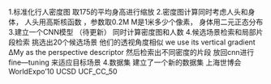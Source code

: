 1.标准化行人密度图  取175的平均身高进行缩放
2.密度图计算同时考虑人头和身体， 人头用高斯核函数 ，参数取0.2M  M是1米多少个像素，
   身体用二元正态分布
3.建立一个CNN模型 （待更新）   同时计算密度图和人数
4.候选场景检索和局部片段检索
  挑选出20个候选场景 他们的透视角度相似 we use its vertical gradient ΔMy as the perspective descriptor
  然后检索出不同密度的片段 放回cnn进行fine—tuning  来适应目标场景
4.数据集
  建立了一个新的数据集 上海世博会 WorldExpo’10
  UCSD
  UCF_CC_50
